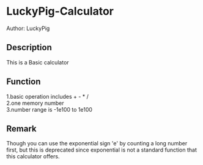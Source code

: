 # LuckyPig-Calculator
Author: LuckyPig

Description
-------------
This is a Basic calculator

Function
----------
1.basic operation includes + - * /<br>
2.one memory number<br>
3.number range is -1e100 to 1e100

Remark
------
Though you can use the exponential sign 'e' by counting a long number first, but this is deprecated since exponential is not a standard function that this calculator offers.